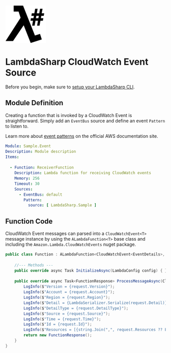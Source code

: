 ![λ#](../../src/DocFx/images/LambdaSharpLogo.png)

# LambdaSharp CloudWatch Event Source

Before you begin, make sure to [setup your LambdaSharp CLI](https://lambdasharp.net/articles/Setup.html).

## Module Definition

Creating a function that is invoked by a CloudWatch Event is straightforward. Simply add an `EventBus` source and define an event `Pattern` to listen to.

Learn more about [event patterns](https://docs.aws.amazon.com/eventbridge/latest/userguide/filtering-examples-structure.html) on the official AWS documentation site.

```yaml
Module: Sample.Event
Description: Module description
Items:

  - Function: ReceiverFunction
    Description: Lambda function for receiving CloudWatch events
    Memory: 256
    Timeout: 30
    Sources:
      - EventBus: default
        Pattern:
          source: [ LambdaSharp.Sample ]
```

## Function Code

CloudWatch Event messages can parsed into a `CloudWatchEvent<T>` message instance by using the `ALambdaFunction<T>` base class and including the `Amazon.Lambda.CloudWatchEvents` nuget package.

```csharp
public class Function : ALambdaFunction<CloudWatchEvent<EventDetails>, FunctionResponse> {

    //--- Methods ---
    public override async Task InitializeAsync(LambdaConfig config) { }

    public override async Task<FunctionResponse> ProcessMessageAsync(CloudWatchEvent<EventDetails> request) {
        LogInfo($"Version = {request.Version}");
        LogInfo($"Account = {request.Account}");
        LogInfo($"Region = {request.Region}");
        LogInfo($"Detail = {LambdaSerializer.Serialize(request.Detail)}");
        LogInfo($"DetailType = {request.DetailType}");
        LogInfo($"Source = {request.Source}");
        LogInfo($"Time = {request.Time}");
        LogInfo($"Id = {request.Id}");
        LogInfo($"Resources = [{string.Join(",", request.Resources ?? Enumerable.Empty<string>())}]");
        return new FunctionResponse();
    }
}
```
